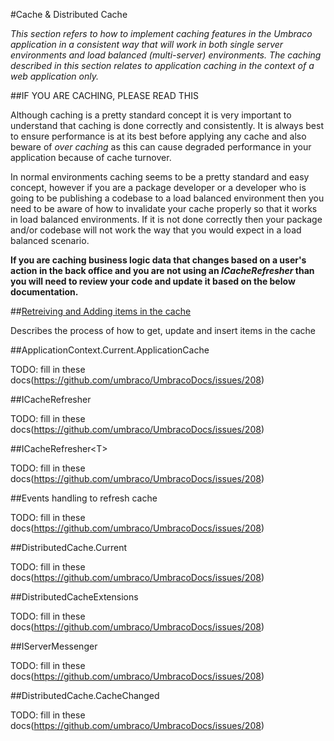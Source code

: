 #Cache & Distributed Cache

_This section refers to how to implement caching features in the Umbraco application in a consistent way that will work in both single server environments and load balanced (multi-server) environments. The caching described in this section relates to application caching in the context of a web application only._ 

##IF YOU ARE CACHING, PLEASE READ THIS

Although caching is a pretty standard concept it is very important to understand that caching is done correctly and consistently. It is always best to ensure performance is at its best before applying any cache and also beware of *over caching* as this can cause  degraded performance in your application because of cache turnover.

In normal environments caching seems to be a pretty standard and easy concept, however if you are a package developer or a developer who is going to be publishing a codebase to a load balanced environment then you need to be aware of how to invalidate your cache properly so that it works in load balanced environments. If it is not done correctly then your package and/or codebase will not work the way that you would expect in a load balanced scenario. 

**If you are caching business logic data that changes based on a user's action in the back office and you are not using an *ICacheRefresher* than you will need to review your code and update it based on the below documentation.**

##[Retreiving and Adding items in the cache](updating-cache.md)

Describes the process of how to get, update and insert items in the cache

##ApplicationContext.Current.ApplicationCache

TODO: fill in these docs(https://github.com/umbraco/UmbracoDocs/issues/208)

##ICacheRefresher

TODO: fill in these docs(https://github.com/umbraco/UmbracoDocs/issues/208)

##ICacheRefresher&lt;T&gt;

TODO: fill in these docs(https://github.com/umbraco/UmbracoDocs/issues/208)

##Events handling to refresh cache

TODO: fill in these docs(https://github.com/umbraco/UmbracoDocs/issues/208)

##DistributedCache.Current

TODO: fill in these docs(https://github.com/umbraco/UmbracoDocs/issues/208)

##DistributedCacheExtensions

TODO: fill in these docs(https://github.com/umbraco/UmbracoDocs/issues/208)

##IServerMessenger

TODO: fill in these docs(https://github.com/umbraco/UmbracoDocs/issues/208)

##DistributedCache.CacheChanged

TODO: fill in these docs(https://github.com/umbraco/UmbracoDocs/issues/208)
